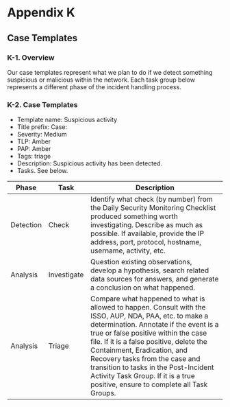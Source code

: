 # Appendix K
## Case Templates

### K-1. Overview
Our case templates represent what we plan to do if we detect something suspicious or malicious within the network. Each task group below represents a different phase of the incident handling process. 

### K-2. Case Templates
* Template name: Suspicious activity 
* Title prefix: Case: 
* Severity: Medium
* TLP: Amber
* PAP: Amber
* Tags: triage
* Description: Suspicious activity has been detected.
* Tasks. See below. 

| Phase | Task | Description |
| ---------- | ---------- | ---------------- |
| Detection | Check | Identify what check (by number) from the Daily Security Monitoring Checklist produced something worth investigating. Describe as much as possible. If available, provide the IP address, port, protocol, hostname, username, activity, etc. |
| Analysis | Investigate | Question existing observations, develop a hypothesis, search related data sources for answers, and generate a conclusion on what happened. |
| Analysis | Triage | Compare what happened to what is allowed to happen. Consult with the ISSO, AUP, NDA, PAA, etc. to make a determination. Annotate if the event is a true or false positive within the case file. If it is a false positive, delete the Containment, Eradication, and Recovery tasks from the case and transition to tasks in the Post-Incident Activity Task Group. If it is a true positive, ensure to complete all Task Groups. |
